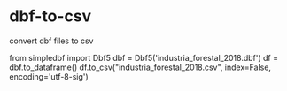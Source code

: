 # dbf-to-csv
convert dbf files to csv

from simpledbf import Dbf5
dbf = Dbf5('industria_forestal_2018.dbf')
df = dbf.to_dataframe()
df.to_csv("industria_forestal_2018.csv", index=False, encoding='utf-8-sig')
